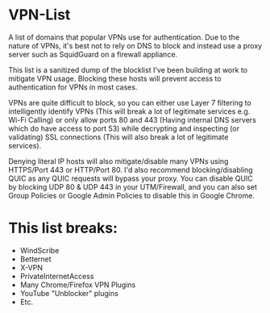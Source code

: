 # VPN-List
A list of domains that popular VPNs use for authentication. Due to the nature of VPNs, it's best not to rely on DNS to block and instead use a proxy server such as SquidGuard on a firewall appliance.

This list is a sanitized dump of the blocklist I've been building at work to mitigate VPN usage. Blocking these hosts will prevent access to authentication for VPNs in most cases.

VPNs are quite difficult to block, so you can either use Layer 7 filtering to intelligently identify VPNs (This will break a lot of legitimate services e.g. Wi-Fi Calling) or only allow ports 80 and 443 (Having internal DNS servers which do have access to port 53) while decrypting and inspecting (or validating) SSL connections (This will also break a lot of legitimate services).

Denying literal IP hosts will also mitigate/disable many VPNs using HTTPS/Port 443 or HTTP/Port 80. I'd also recommend blocking/disabling QUIC as any QUIC requests will bypass your proxy. You can disable QUIC by blocking UDP 80 & UDP 443 in your UTM/Firewall, and you can also set Group Policies or Google Admin Policies to disable this in Google Chrome.

# This list breaks:
* WindScribe
* Betternet
* X-VPN
* PrivateInternetAccess
* Many Chrome/Firefox VPN Plugins
* YouTube "Unblocker" plugins
* Etc.
